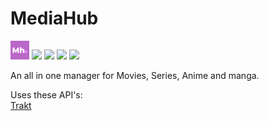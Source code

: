 # MediaHub 
<p align="left">
     <img src="https://raw.githubusercontent.com/Sharkaboi/MediaHub/master/app/src/main/ic_launcher-playstore.png"  width="30" height="30"/>
    <a href="https://github.com/Sharkaboi/MediaHub/actions?query=workflow%3A%22Gradle+Build%22" alt="Gradle Build">
        <img src="https://github.com/Sharkaboi/MediaHub/workflows/Gradle%20Build/badge.svg?branch=master" /></a>
    <a href="https://github.com/JetBrains/kotlin/releases/tag/v1.3.72" alt="Kotlin">
        <img src="https://img.shields.io/badge/Kotlin-1.3.72-blue" /></a>
    <a href="https://github.com/Sharkaboi/MediaHub/blob/master/LICENSE" alt="License">
        <img src="https://img.shields.io/badge/License-MIT-orange" /></a>
    <a href="https://github.com/sharkaboi/mediahub/graphs/contributors" alt="Contributors">
        <img src="https://img.shields.io/github/contributors/sharkaboi/mediahub" /></a>
</p>

An all in one manager for Movies, Series, Anime and manga.

Uses these API's:  
[Trakt](https://github.com/trakt/api-help)
